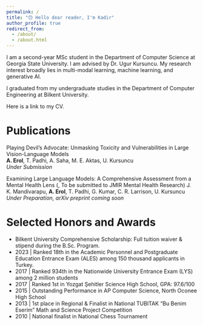 ```yaml
---
permalink: /
title: "🙃 Hello dear reader, I'm Kadir"
author_profile: true
redirect_from: 
  - /about/
  - /about.html
---
```


I am a second-year MSc student in the Department of Computer Science at Georgia State University. I am advised by Dr. Ugur Kursuncu. My research interest broadly lies in multi-modal learning, machine learning, and generative AI.

I graduated from my undergraduate studies in the Department of Computer Engineering at Bilkent University.

Here is a link to my CV.

Publications
======
Playing Devil’s Advocate: Unmasking Toxicity and Vulnerabilities in Large Vision-Language Models  
**A. Erol**, T. Padhi, A. Saha, M. E. Aktas, U. Kursuncu  
*Under Submission*  

Examining Large Language Models: A Comprehensive Assessment from a Mental Health Lens
(, To be submitted to JMIR Mental Health Research)
J. K. Mandivarapu, **A. Erol**, T. Padhi, G. Kumar, C. R. Larrison, U. Kursuncu
*Under Preparation, arXiv preprint coming soon* 

Selected Honors and Awards
======
- Bilkent University Comprehensive Scholarship: Full tuition waiver \& stipend during the B.Sc. Program.
- 2023 | Ranked 18th in the Academic Personnel and Postgraduate Education Entrance Exam (ALES) among 150 thousand applicants in Turkey.
- 2017 |  Ranked 934th in the Nationwide University Entrance Exam (LYS) among 2 million students
- 2017 | Ranked 1st in Yozgat Şehitler Science High School, GPA: 97.6/100
- 2015 | Outstanding Performance in AP Computer Science, North Oconee High School
- 2013 | 1st place in Regional \& Finalist in National TUBITAK “Bu Benim Eserim” Math and Science Project Competition
- 2010 | National finalist in National Chess Tournament
